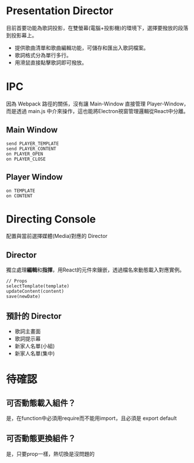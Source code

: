 
# Presentation Director

目前首要功能為歌詞投影，在雙螢幕(電腦+投影機)的環境下，選擇要撥放的段落到投影幕上。

- 提供歌曲清單和歌曲編輯功能，可儲存和匯出入歌詞檔案。
- 歌詞格式分為單行多行。
- 用滑鼠直接點擊歌詞即可撥放。

# IPC

因為 Webpack 路徑的關係，沒有讓 Main-Window 直接管理 Player-Window，而是透過 main.js 中介來操作，這也能將Electron視窗管理邏輯從React中分離。

## Main Window
    send PLAYER_TEMPLATE
    send PLAYER_CONTENT
    on PLAYER_OPEN
    on PLAYER_CLOSE

## Player Window
    on TEMPLATE
    on CONTENT

# Directing Console

配置與當前選擇媒體(Media)對應的 Director

## Director
獨立處理**編輯**和**指揮**，用React的元件來鑲嵌，透過檔名來動態載入對應實例。

    // Props
    selectTemplate(template)
    updateContent(content)
    save(newDate)

## 預計的 Director
- 歌詞主畫面
- 歌詞提示幕
- 新家人名單(小組)
- 新家人名單(集中)

# 待確認

## 可否動態載入組件？
是，在function中必須用require而不能用import，且必須是 export default
## 可否動態更換組件？ 
是，只要prop一樣，熱切換是沒問題的